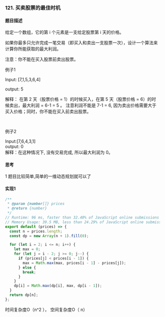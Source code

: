 ### 121. 买卖股票的最佳时机

#### 题目描述

给定一个数组，它的第 i 个元素是一支给定股票第 i 天的价格。<br/>

如果你最多只允许完成一笔交易（即买入和卖出一支股票一次），设计一个算法来计算你所能获取的最大利润。<br/>

注意：你不能在买入股票前卖出股票。
<br/>





例子1<br/>

Input:  [7,1,5,3,6,4]<br/>

output: 5<br/>

解释： 在第 2 天（股票价格 = 1）的时候买入，在第 5 天（股票价格 = 6）的时候卖出，最大利润 = 6-1 = 5 。
     注意利润不能是 7-1 = 6, 因为卖出价格需要大于买入价格；同时，你不能在买入前卖出股票。

<br/>

例子2<br/>

Input:[7,6,4,3,1]<br/>
output: 0<br/>
解释：在这种情况下, 没有交易完成, 所以最大利润为 0。

#### 思考

1 题目比较简单,简单的一维动态规划就可以了<br/>


#### 实现1
```js
/**
 * @param {number[]} prices
 * @return {number}
 */
// Runtime: 96 ms, faster than 32.40% of JavaScript online submissions for Best Time to Buy and Sell Stock.
// Memory Usage: 39.5 MB, less than 24.29% of JavaScript online submissions for Best Time to Buy and Sell Stock.
export default (prices) => {
  const n = prices.length;
  const dp = new Array(n + 1).fill(0);

  for (let i = 2; i <= n; i++) {
    let max = 0;
    for (let j = i - 2; j >= 0; j--) {
      if (prices[j] < prices[i - 1]) {
        max = Math.max(max, prices[i - 1] - prices[j]);
      } else {
        break;
      }
    }
    dp[i] = Math.max(dp[i], max, dp[i - 1]);
  }
  return dp[n];
};


```
时间复杂度O（n^2 ），  空间复杂度O（ n）